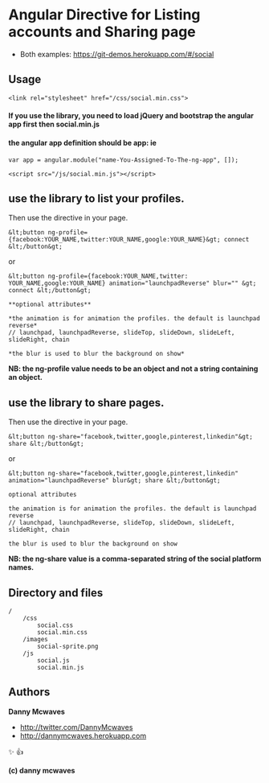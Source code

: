 # Angular Directive for Listing accounts and Sharing page 

* Both examples: https://git-demos.herokuapp.com/#/social

## Usage

	<link rel="stylesheet" href="/css/social.min.css">

#### If you use the library, you need to load jQuery and bootstrap the angular app first then social.min.js
#### the angular app definition should be app: ie 
   
    var app = angular.module("name-You-Assigned-To-The-ng-app", []);
    
	<script src="/js/social.min.js"></script>


## use the library to list your profiles.

Then use the directive in your page. 
  
	&lt;button ng-profile={facebook:YOUR_NAME,twitter:YOUR_NAME,google:YOUR_NAME}&gt; connect &lt;/button&gt;
   
   or
   
	&lt;button ng-profile={facebook:YOUR_NAME,twitter: YOUR_NAME,google:YOUR_NAME} animation="launchpadReverse" blur="" &gt; connect &lt;/button&gt;
    
    **optional attributes**
    
    *the animation is for animation the profiles. the default is launchpad reverse* 
    // launchpad, launchpadReverse, slideTop, slideDown, slideLeft, slideRight, chain
    
    *the blur is used to blur the background on show*

**NB: the ng-profile value needs to be an object and not a string containing an object.**
   
## use the library to share pages.

Then use the directive in your page. 
  
	&lt;button ng-share="facebook,twitter,google,pinterest,linkedin"&gt; share &lt;/button&gt;
   
   or
   
	&lt;button ng-share="facebook,twitter,google,pinterest,linkedin" animation="launchpadReverse" blur&gt; share &lt;/button&gt;
    
    optional attributes
    
    the animation is for animation the profiles. the default is launchpad reverse 
    // launchpad, launchpadReverse, slideTop, slideDown, slideLeft, slideRight, chain
    
    the blur is used to blur the background on show
    
**NB: the ng-share value is a comma-separated string of the social platform names.**    
	
	
## Directory and files

    /
		/css
            social.css
			social.min.css
		/images
			social-sprite.png
		/js
			social.js
			social.min.js

## Authors

**Danny Mcwaves**

+ http://twitter.com/DannyMcwaves
+ http://dannymcwaves.herokuapp.com

:sparkles: :+1:			

**(c) danny mcwaves**



